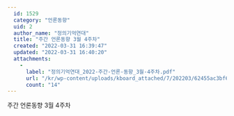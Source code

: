 ```yaml
---
  id: 1529
  category: "언론동향"
  uid: 2
  author_name: "정의기억연대"
  title: "주간 언론동향 3월 4주차"
  created: "2022-03-31 16:39:47"
  updated: "2022-03-31 16:40:20"
  attachments: 
    - 
      label: "정의기억연대_2022-주간-언론-동향_3월-4주차.pdf"
      url: "/kr/wp-content/uploads/kboard_attached/7/202203/62455ac3bf6f32477368.pdf"
      count: "14"
---
```

주간 언론동향 3월 4주차